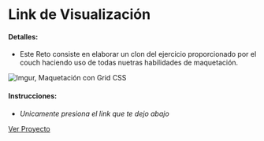# Link de Visualización

#### Detalles:

- Este Reto consiste en elaborar un clon del ejercicio proporcionado por el couch haciendo uso de todas nuetras habilidades de maquetación.

![Imgur, Maquetación con Grid CSS](https://i.imgur.com/XGbQHbB.png)

#### Instrucciones:

- _Unicamente presiona el link que te dejo abajo_

[Ver Proyecto]()
